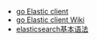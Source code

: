 

- [go Elastic client](https://github.com/olivere/elastic)
- [go Elastic client Wiki](https://github.com/olivere/elastic/wiki)
- [elasticsearch基本语法](https://www.jianshu.com/p/28b803a88d40)